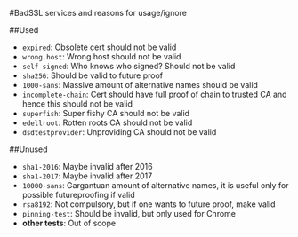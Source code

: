 #BadSSL services and reasons for usage/ignore

##Used

* `expired`: Obsolete cert should not be valid
* `wrong.host`: Wrong host should not be valid
* `self-signed`: Who knows who signed? Should not be valid
* `sha256`: Should be valid to future proof
* `1000-sans`: Massive amount of alternative names should be valid
* `incomplete-chain`: Cert should have full proof of chain to trusted CA and hence this should not be valid
* `superfish`: Super fishy CA should not be valid
* `edellroot`: Rotten roots CA should not be valid
* `dsdtestprovider`: Unproviding CA should not be valid

##Unused

* `sha1-2016`: Maybe invalid after 2016
* `sha1-2017`: Maybe invalid after 2017
* `10000-sans`: Gargantuan amount of alternative names, it is useful only for possible futureproofing if valid
* `rsa8192`: Not compulsory, but if one wants to future proof, make valid
* `pinning-test`: Should be invalid, but only used for Chrome
* **other tests**: Out of scope
